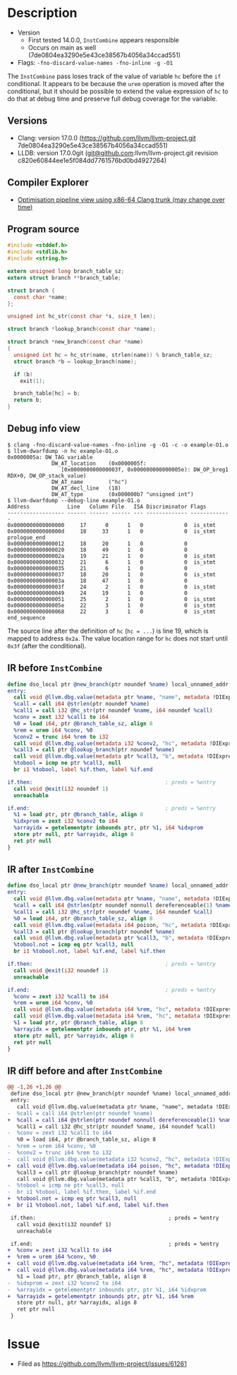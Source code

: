 # Description

* Version
  * First tested 14.0.0, `InstCombine` appears responsible
  * Occurs on main as well (7de0804ea3290e5e43ce38567b4056a34ccad551)
* Flags: `-fno-discard-value-names -fno-inline -g -O1`

The `InstCombine` pass loses track of the value of variable `hc` before the
`if` conditional. It appears to be because the `urem` operation is moved
after the conditional, but it should be possible to extend the value expression
of `hc` to do that at debug time and preserve full debug coverage for the
variable.

## Versions

* Clang: version 17.0.0 (https://github.com/llvm/llvm-project.git 7de0804ea3290e5e43ce38567b4056a34ccad551)
* LLDB: version 17.0.0git (git@github.com:llvm/llvm-project.git revision c820e60844ee1e5f084dd7761576bd0bd4927264)

## Compiler Explorer

* [Optimisation pipeline view using x86-64 Clang trunk (may change over time)](https://godbolt.org/z/6ba9o3PE9)

## Program source

```c
#include <stddef.h>
#include <stdlib.h>
#include <string.h>

extern unsigned long branch_table_sz;
extern struct branch **branch_table;

struct branch {
  const char *name;
};

unsigned int hc_str(const char *s, size_t len);

struct branch *lookup_branch(const char *name);

struct branch *new_branch(const char *name)
{
  unsigned int hc = hc_str(name, strlen(name)) % branch_table_sz;
  struct branch *b = lookup_branch(name);

  if (b)
    exit(1);

  branch_table[hc] = b;
  return b;
}
```

## Debug info view

```
$ clang -fno-discard-value-names -fno-inline -g -O1 -c -o example-O1.o
$ llvm-dwarfdump -n hc example-O1.o
0x0000005a: DW_TAG_variable
              DW_AT_location    (0x0000005f:
                 [0x000000000000003f, 0x000000000000005e): DW_OP_breg1 RDX+0, DW_OP_stack_value)
              DW_AT_name        ("hc")
              DW_AT_decl_line   (18)
              DW_AT_type        (0x000000b7 "unsigned int")
$ llvm-dwarfdump --debug-line example-O1.o
Address            Line   Column File   ISA Discriminator Flags
------------------ ------ ------ ------ --- ------------- -------------
0x0000000000000000     17      0      1   0             0  is_stmt
0x000000000000000d     18     33      1   0             0  is_stmt prologue_end
0x0000000000000012     18     20      1   0             0
0x0000000000000020     18     49      1   0             0
0x000000000000002a     19     21      1   0             0  is_stmt
0x0000000000000032     21      6      1   0             0  is_stmt
0x0000000000000035     21      6      1   0             0
0x0000000000000037     18     20      1   0             0  is_stmt
0x000000000000003a     18     47      1   0             0
0x000000000000003f     24      2      1   0             0  is_stmt
0x0000000000000049     24     19      1   0             0
0x0000000000000051     25      2      1   0             0  is_stmt
0x000000000000005e     22      3      1   0             0  is_stmt
0x0000000000000068     22      3      1   0             0  is_stmt end_sequence
```

The source line after the definition of `hc` (`hc = ...`) is line 19, which is
mapped to address `0x2a`. The value location range for `hc` does not start until
`0x3f` (after the conditional).

## IR before `InstCombine`

```llvm
define dso_local ptr @new_branch(ptr noundef %name) local_unnamed_addr {
entry:
  call void @llvm.dbg.value(metadata ptr %name, "name", metadata !DIExpression())
  %call = call i64 @strlen(ptr noundef %name)
  %call1 = call i32 @hc_str(ptr noundef %name, i64 noundef %call)
  %conv = zext i32 %call1 to i64
  %0 = load i64, ptr @branch_table_sz, align 8
  %rem = urem i64 %conv, %0
  %conv2 = trunc i64 %rem to i32
  call void @llvm.dbg.value(metadata i32 %conv2, "hc", metadata !DIExpression())
  %call3 = call ptr @lookup_branch(ptr noundef %name)
  call void @llvm.dbg.value(metadata ptr %call3, "b", metadata !DIExpression())
  %tobool = icmp ne ptr %call3, null
  br i1 %tobool, label %if.then, label %if.end

if.then:                                          ; preds = %entry
  call void @exit(i32 noundef 1)
  unreachable

if.end:                                           ; preds = %entry
  %1 = load ptr, ptr @branch_table, align 8
  %idxprom = zext i32 %conv2 to i64
  %arrayidx = getelementptr inbounds ptr, ptr %1, i64 %idxprom
  store ptr null, ptr %arrayidx, align 8
  ret ptr null
}
```

## IR after `InstCombine`

```llvm
define dso_local ptr @new_branch(ptr noundef %name) local_unnamed_addr {
entry:
  call void @llvm.dbg.value(metadata ptr %name, "name", metadata !DIExpression())
  %call = call i64 @strlen(ptr noundef nonnull dereferenceable(1) %name)
  %call1 = call i32 @hc_str(ptr noundef %name, i64 noundef %call)
  %0 = load i64, ptr @branch_table_sz, align 8
  call void @llvm.dbg.value(metadata i64 poison, "hc", metadata !DIExpression(DW_OP_LLVM_convert, 64, DW_ATE_unsigned, DW_OP_LLVM_convert, 32, DW_ATE_unsigned, DW_OP_stack_value))
  %call3 = call ptr @lookup_branch(ptr noundef %name)
  call void @llvm.dbg.value(metadata ptr %call3, "b", metadata !DIExpression())
  %tobool.not = icmp eq ptr %call3, null
  br i1 %tobool.not, label %if.end, label %if.then

if.then:                                          ; preds = %entry
  call void @exit(i32 noundef 1)
  unreachable

if.end:                                           ; preds = %entry
  %conv = zext i32 %call1 to i64
  %rem = urem i64 %conv, %0
  call void @llvm.dbg.value(metadata i64 %rem, "hc", metadata !DIExpression(DW_OP_LLVM_convert, 64, DW_ATE_unsigned, DW_OP_LLVM_convert, 32, DW_ATE_unsigned, DW_OP_stack_value))
  call void @llvm.dbg.value(metadata i64 %rem, "hc", metadata !DIExpression(DW_OP_LLVM_convert, 64, DW_ATE_unsigned, DW_OP_LLVM_convert, 32, DW_ATE_unsigned, DW_OP_stack_value))
  %1 = load ptr, ptr @branch_table, align 8
  %arrayidx = getelementptr inbounds ptr, ptr %1, i64 %rem
  store ptr null, ptr %arrayidx, align 8
  ret ptr null
}
```

## IR diff before and after `InstCombine`

```diff
@@ -1,26 +1,26 @@
 define dso_local ptr @new_branch(ptr noundef %name) local_unnamed_addr {
 entry:
   call void @llvm.dbg.value(metadata ptr %name, "name", metadata !DIExpression())
-  %call = call i64 @strlen(ptr noundef %name)
+  %call = call i64 @strlen(ptr noundef nonnull dereferenceable(1) %name)
   %call1 = call i32 @hc_str(ptr noundef %name, i64 noundef %call)
-  %conv = zext i32 %call1 to i64
   %0 = load i64, ptr @branch_table_sz, align 8
-  %rem = urem i64 %conv, %0
-  %conv2 = trunc i64 %rem to i32
-  call void @llvm.dbg.value(metadata i32 %conv2, "hc", metadata !DIExpression())
+  call void @llvm.dbg.value(metadata i64 poison, "hc", metadata !DIExpression(DW_OP_LLVM_convert, 64, DW_ATE_unsigned, DW_OP_LLVM_convert, 32, DW_ATE_unsigned, DW_OP_stack_value))
   %call3 = call ptr @lookup_branch(ptr noundef %name)
   call void @llvm.dbg.value(metadata ptr %call3, "b", metadata !DIExpression())
-  %tobool = icmp ne ptr %call3, null
-  br i1 %tobool, label %if.then, label %if.end
+  %tobool.not = icmp eq ptr %call3, null
+  br i1 %tobool.not, label %if.end, label %if.then

 if.then:                                          ; preds = %entry
   call void @exit(i32 noundef 1)
   unreachable

 if.end:                                           ; preds = %entry
+  %conv = zext i32 %call1 to i64
+  %rem = urem i64 %conv, %0
+  call void @llvm.dbg.value(metadata i64 %rem, "hc", metadata !DIExpression(DW_OP_LLVM_convert, 64, DW_ATE_unsigned, DW_OP_LLVM_convert, 32, DW_ATE_unsigned, DW_OP_stack_value))
+  call void @llvm.dbg.value(metadata i64 %rem, "hc", metadata !DIExpression(DW_OP_LLVM_convert, 64, DW_ATE_unsigned, DW_OP_LLVM_convert, 32, DW_ATE_unsigned, DW_OP_stack_value))
   %1 = load ptr, ptr @branch_table, align 8
-  %idxprom = zext i32 %conv2 to i64
-  %arrayidx = getelementptr inbounds ptr, ptr %1, i64 %idxprom
+  %arrayidx = getelementptr inbounds ptr, ptr %1, i64 %rem
   store ptr null, ptr %arrayidx, align 8
   ret ptr null
 }
```

# Issue

* Filed as https://github.com/llvm/llvm-project/issues/61261
